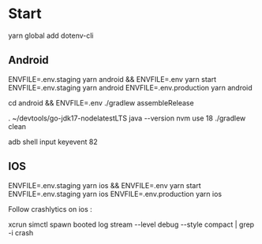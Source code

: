 # Start


yarn global add dotenv-cli


## Android

ENVFILE=.env.staging yarn android && ENVFILE=.env yarn start
ENVFILE=.env.staging yarn android
ENVFILE=.env.production yarn android

cd android && ENVFILE=.env ./gradlew assembleRelease

. ~/devtools/go-jdk17-nodelatestLTS
java --version
nvm use 18
./gradlew clean


adb shell input keyevent 82


## IOS

ENVFILE=.env.staging yarn ios && ENVFILE=.env yarn start
ENVFILE=.env.staging yarn ios
ENVFILE=.env.production yarn ios


Follow crashlytics on ios :

xcrun simctl spawn booted log stream --level debug --style compact | grep -i crash

